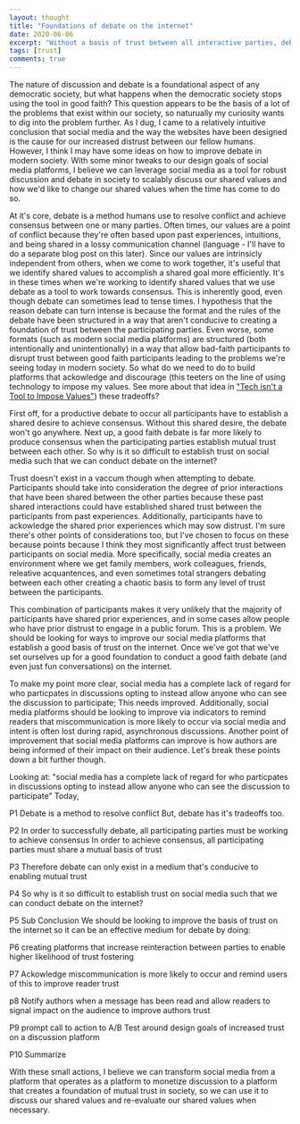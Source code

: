 ```yaml
---
layout: thought
title: "Foundations of debate on the internet"
date: 2020-06-06
excerpt: "Without a basis of trust between all interactive parties, debate cannot exist as a tool for good faith attempts to improve society."
tags: [trust]
comments: true
---
```


The nature of discussion and debate is a foundational aspect of any democratic society, but what happens when the democratic society stops using the tool in good faith? This question appears to be the basis of a lot of the problems that exist within our society, so naturually my curiosity wants to dig into the problem further. As I dug, I came to a relatively intuitive conclusion that social media and the way the websites have been designed is the cause for our increased distrust between our fellow humans. However, I think I may have some ideas on how to improve debate in modern society. With some minor tweaks to our design goals of social media platforms, I believe we can leverage social media as a tool for robust discussion and debate in society to scalably discuss our shared values and how we'd like to change our shared values when the time has come to do so.

At it's core, debate is a method humans use to resolve conflict and achieve consensus between one or many parties. Often times, our values are a point of conflict because they're often based upon past experiences, intuitions, and being shared in a lossy communication channel (language - I'll have to do a separate blog post on this later). Since our values are intrinsicly independent from others, when we come to work together, it's useful that we identify shared values to accomplish a shared goal more efficiently. It's in these times when we're working to identify shared values that we use debate as a tool to work towards consensus. This is inherently good, even though debate can sometimes lead to tense times. I hypothesis that the reason debate can turn intense is because the format and the rules of the debate have been structured in a way that aren't conducive to creating a foundation of trust between the participating parties. Even worse, some formats (such as modern social media platforms) are structured (both intentionally and unintentionally) in a way that allow bad-faith participants to disrupt trust between good faith participants leading to the problems we're seeing today in modern society. So what do we need to do to build platforms that ackowledge and discourage (this teeters on the line of using technology to impose my values. See more about that idea in ["Tech isn't a Tool to Impose Values"](./2019-04-04-tech-no-impose-values.md)) these tradeoffs?

First off, for a productive debate to occur all participants have to establish a shared desire to achieve consensus. Without this shared desire, the debate won't go anywhere. Next up, a good faith debate is far more likely to produce consensus when the participating parties establish mutual trust between each other. So why is it so difficult to establish trust on social media such that we can conduct debate on the internet?

Trust doesn't exist in a vaccum though when attempting to debate. Participants should take into consideration the degree of prior interactions that have been shared between the other parties because these past shared interactions could have established shared trust between the participants from past experiences. Additionally, participants have to ackowledge the shared prior experiences which may sow distrust. I'm sure there's other points of considerations too, but I've chosen to focus on these because points because I think they most significantly affect trust between participants on social media. More specifically, social media creates an environment where we get family members, work colleagues, friends, releative acquantences, and even sometimes total strangers debating between each other creating a chaotic basis to form any level of trust between the participants.

This combination of participants makes it very unlikely that the majority of participants have shared prior experiences, and in some cases allow people who have prior distrust to engage in a public forum. This is a problem. We should be looking for ways to improve our social media platforms that establish a good basis of trust on the internet. Once we've got that we've set ourselves up for a good foundation to conduct a good faith debate (and even just fun conversations) on the internet.

To make my point more clear, social media has a complete lack of regard for who particpates in discussions opting to instead allow anyone who can see the discussion to participate; This needs improved. Additionally, social media platforms should be looking to improve via indicators to remind readers that miscommunication is more likely to occur via social media and intent is often lost during rapid, asynchronous discussions. Another point of improvement that social media platforms can improve is how authors are being informed of their impact on their audience. Let's break these points down a bit further though.

Looking at: "social media has a complete lack of regard for who particpates in discussions opting to instead allow anyone who can see the discussion to participate"
Today,

P1
Debate is a method to resolve conflict
But, debate has it's tradeoffs too.

P2
In order to successfully debate, all participating parties must be working to achieve consensus
In order to achieve consensus, all participating parties must share a mutual basis of trust

P3
Therefore debate can only exist in a medium that's conducive to enabling mutual trust

P4
So why is it so difficult to establish trust on social media such that we can conduct debate on the internet?

P5 Sub Conclusion
We should be looking to improve the basis of trust on the internet so it can be an effective medium for debate by doing:

P6
creating platforms that increase reinteraction between parties to enable higher likelihood of trust fostering

P7
Ackowledge miscommunication is more likely to occur and remind users of this to improve reader trust

p8
Notify authors when a message has been read and allow readers to signal impact on the audience to improve authors trust

P9
prompt call to action to A/B Test around design goals of increased trust on a discussion platform

P10
Summarize

With these small actions, I believe we can transform social media from a platform that operates as a platform to monetize discussion to a platform that creates a foundation of mutual trust in society, so we can use it to discuss our shared values and re-evaluate our shared values when necessary.

